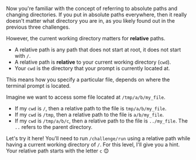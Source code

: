 Now you're familiar with the concept of referring to absolute paths and changing directories.
If you put in absolute paths everywhere, then it really doesn't matter what directory you are in, as you likely found out in the previous three challenges.

However, the current working directory matters for **relative** paths.

- A relative path is any path that does not start at root, it does not start with `/`.
- A relative path is **relative**  to your current working directory (`cwd`).
- Your `cwd` is the directory that your prompt is currently located at.

This means how you specify a particular file, depends on where the terminal prompt is located.

Imagine we want to access some file located at `/tmp/a/b/my_file`.

- If my `cwd` is `/`, then a relative path to the file is `tmp/a/b/my_file`.
- If my `cwd` is `/tmp`, then a relative path to the file is `a/b/my_file`.
- If my `cwd` is `/tmp/a/b/c`, then a relative path to the file is `../my_file`.  The `..` refers to the parent directory.

Let's try it here!
You'll need to run `/challenge/run` using a relative path while having a current working directory of `/`.
For this level, I'll give you a hint.
Your relative path starts with the letter `c` 😊
